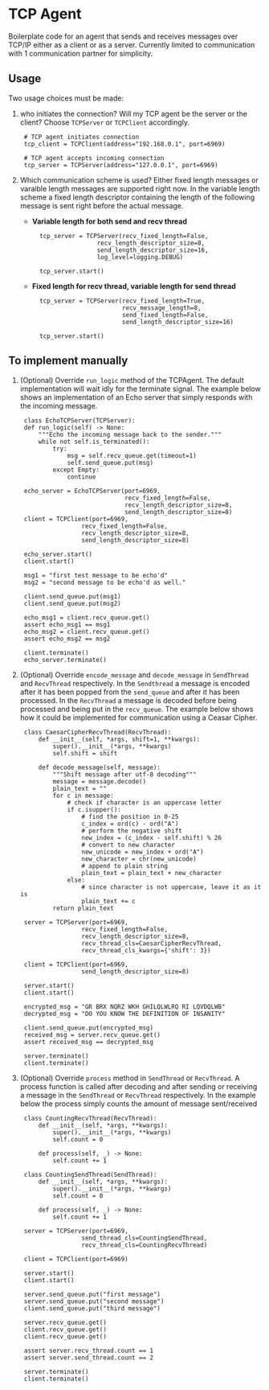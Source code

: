 # TCP Agent
Boilerplate code for an agent that sends and receives messages over TCP/IP either as a client or as a server. Currently limited to communication with 1 communication partner for simplicity.

## Usage
Two usage choices must be made:
1. who initiates the connection? Will my TCP agent be the server or the client? Choose `TCPServer` or `TCPClient` accordingly.

        # TCP agent initiates connection
        tcp_client = TCPClient(address="192.168.0.1", port=6969)

        # TCP agent accepts incoming connection
        tcp_server = TCPServer(address="127.0.0.1", port=6969)


2. Which communication scheme is used? Either fixed length messages or varaible length messages are supported right now. In the variable length scheme a fixed length descriptor containing the length of the following message is sent right before the actual message.

    * **Variable length for both send and recv thread**

            tcp_server = TCPServer(recv_fixed_length=False,
                            recv_length_descriptor_size=8,
                            send_length_descriptor_size=16,
                            log_level=logging.DEBUG)

            tcp_server.start()

    * **Fixed length for recv thread, variable length for send thread**

            tcp_server = TCPServer(recv_fixed_length=True,
                                   recv_message_length=8,
                                   send_fixed_length=False,
                                   send_length_descriptor_size=16)

            tcp_server.start()

## To implement manually
1. (Optional) Override `run_logic` method of the TCPAgent. The default implementation will wait idly for the terminate signal. The example below shows an implementation of an Echo server that simply responds with the incoming message.

        class EchoTCPServer(TCPServer):
        def run_logic(self) -> None:
            """Echo the incoming message back to the sender."""
            while not self.is_terminated():
                try:
                    msg = self.recv_queue.get(timeout=1)
                    self.send_queue.put(msg)
                except Empty:
                    continue

        echo_server = EchoTCPServer(port=6969,
                                    recv_fixed_length=False,
                                    recv_length_descriptor_size=8,
                                    send_length_descriptor_size=8)
        client = TCPClient(port=6969,
                        recv_fixed_length=False,
                        recv_length_descriptor_size=8,
                        send_length_descriptor_size=8)

        echo_server.start()
        client.start()

        msg1 = "first test message to be echo'd"
        msg2 = "second message to be echo'd as well."

        client.send_queue.put(msg1)
        client.send_queue.put(msg2)

        echo_msg1 = client.recv_queue.get()
        assert echo_msg1 == msg1
        echo_msg2 = client.recv_queue.get()
        assert echo_msg2 == msg2

        client.terminate()
        echo_server.terminate()

2. (Optional) Override `encode_message` and `decode_message` in `SendThread` and `RecvThread` respectively. In the `Sendthread` a message is encoded after it has been popped from the `send_queue` and after it has been processed. In the `RecvThread` a message is decoded before being processed and being put in the `recv_queue`. The example below shows how it could be implemented for communication using a Ceasar Cipher.

        class CaesarCipherRecvThread(RecvThread):
            def __init__(self, *args, shift=1, **kwargs):
                super().__init__(*args, **kwargs)
                self.shift = shift

            def decode_message(self, message):
                """Shift message after utf-8 decoding"""
                message = message.decode()
                plain_text = ""
                for c in message:
                    # check if character is an uppercase letter
                    if c.isupper():
                        # find the position in 0-25
                        c_index = ord(c) - ord("A")
                        # perform the negative shift
                        new_index = (c_index - self.shift) % 26
                        # convert to new character
                        new_unicode = new_index + ord("A")
                        new_character = chr(new_unicode)
                        # append to plain string
                        plain_text = plain_text + new_character
                    else:
                        # since character is not uppercase, leave it as it is
                        plain_text += c
                return plain_text

        server = TCPServer(port=6969,
                        recv_fixed_length=False,
                        recv_length_descriptor_size=8,
                        recv_thread_cls=CaesarCipherRecvThread,
                        recv_thread_cls_kwargs={'shift': 3})

        client = TCPClient(port=6969,
                        send_length_descriptor_size=8)

        server.start()
        client.start()

        encrypted_msg = "GR BRX NQRZ WKH GHILQLWLRQ RI LQVDQLWB"
        decrypted_msg = "DO YOU KNOW THE DEFINITION OF INSANITY"

        client.send_queue.put(encrypted_msg)
        received_msg = server.recv_queue.get()
        assert received_msg == decrypted_msg

        server.terminate()
        client.terminate()

3. (Optional) Override `process` method in `SendThread` or `RecvThread`. A process function is called after decoding and after sending or receiving a message in the `SendThread` or `RecvThread` respectively. In the example below the process simply counts the amount of message sent/received

        class CountingRecvThread(RecvThread):
            def __init__(self, *args, **kwargs):
                super().__init__(*args, **kwargs)
                self.count = 0

            def process(self, _) -> None:
                self.count += 1

        class CountingSendThread(SendThread):
            def __init__(self, *args, **kwargs):
                super().__init__(*args, **kwargs)
                self.count = 0

            def process(self, _) -> None:
                self.count += 1

        server = TCPServer(port=6969,
                        send_thread_cls=CountingSendThread,
                        recv_thread_cls=CountingRecvThread)

        client = TCPClient(port=6969)

        server.start()
        client.start()

        server.send_queue.put("first message")
        server.send_queue.put("second message")
        client.send_queue.put("third message")

        server.recv_queue.get()
        client.recv_queue.get()
        client.recv_queue.get()

        assert server.recv_thread.count == 1
        assert server.send_thread.count == 2

        server.terminate()
        client.terminate()